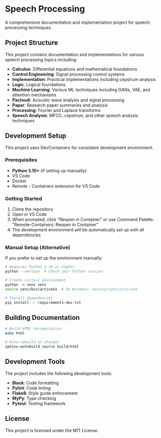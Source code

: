 # Speech Processing

A comprehensive documentation and implementation project for speech processing techniques.

## Project Structure

This project contains documentation and implementations for various speech processing topics including:

- **Calculus**: Differential equations and mathematical foundations
- **Control Engineering**: Signal processing control systems
- **Implementation**: Practical implementations including cepstrum analysis
- **Logic**: Logical foundations
- **Machine Learning**: Various ML techniques including GANs, VAE, and attention mechanisms
- **Pachouli**: Acoustic wave analysis and signal processing
- **Paper**: Research paper summaries and analysis
- **Processing**: Fourier and Laplace transforms
- **Speech Analysis**: MFCC, cepstrum, and other speech analysis techniques

## Development Setup

This project uses DevContainers for consistent development environment.

### Prerequisites

- **Python 3.10+** (if setting up manually)
- VS Code
- Docker
- Remote - Containers extension for VS Code

### Getting Started

1. Clone the repository
2. Open in VS Code
3. When prompted, click "Reopen in Container" or use Command Palette: "Remote-Containers: Reopen in Container"
4. The development environment will be automatically set up with all dependencies

### Manual Setup (Alternative)

If you prefer to set up the environment manually:

```bash
# Requires Python 3.10 or higher
python --version  # Check your Python version

# Create virtual environment
python -m venv venv
source venv/bin/activate  # On Windows: venv\Scripts\activate

# Install dependencies
pip install -r requirements-dev.txt
```

## Building Documentation

```bash
# Build HTML documentation
make html

# Auto-rebuild on changes
sphinx-autobuild source build/html
```

## Development Tools

The project includes the following development tools:

- **Black**: Code formatting
- **Pylint**: Code linting
- **Flake8**: Style guide enforcement
- **MyPy**: Type checking
- **Pytest**: Testing framework

## License

This project is licensed under the MIT License.
